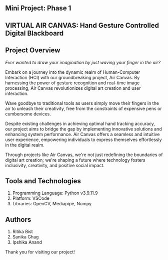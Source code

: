 ## Mini Project: Phase 1

## VIRTUAL AIR CANVAS: Hand Gesture Controlled Digital Blackboard

## Project Overview

_Ever wanted to draw your imagination by just waving your finger in the air?_

Embark on a journey into the dynamic realm of Human-Computer Interaction (HCI) with our groundbreaking project, Air Canvas. By harnessing the power of gesture recognition and real-time image processing, Air Canvas revolutionizes digital art creation and user interaction. 

Wave goodbye to traditional tools as users simply move their fingers in the air to unleash their creativity, free from the constraints of expensive pens or cumbersome devices.

Despite existing challenges in achieving optimal hand tracking accuracy, our project aims to bridge the gap by implementing innovative solutions and enhancing system performance. Air Canvas offers a seamless and intuitive user experience, empowering individuals to express themselves effortlessly in the digital realm.

Through projects like Air Canvas, we're not just redefining the boundaries of digital art creation; we're shaping a future where technology fosters inclusivity, creativity, and positive social impact. 

## Tools and Technologies
1. Programming Language: Python v3.9.11.9
2. Platform: VSCode
3. Libraries: OpenCV, Mediapipe, Numpy

## Authors
1. Ritika Bist
2. Sanika Ghag
3. Ipshika Anand

Thank you for visiting our project!

